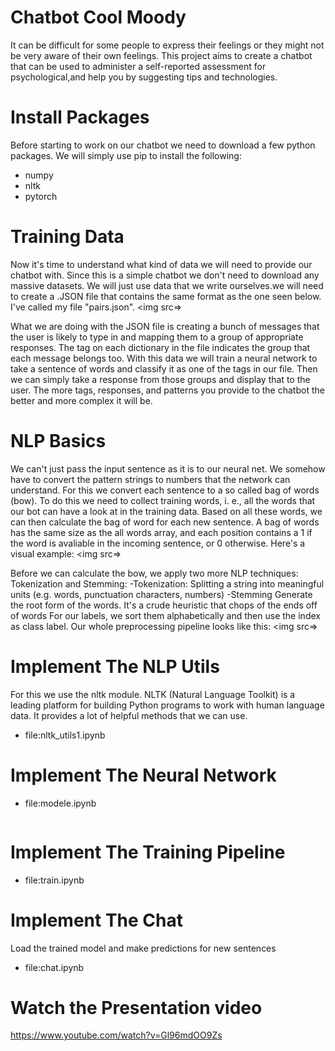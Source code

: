# Chatbot Cool Moody
It can be difficult for some people to express their feelings or they might not be very aware of their own feelings. This project aims to create a chatbot that can be used to administer a self-reported assessment for psychological,and help you by suggesting tips and technologies.
# Install Packages
 Before starting to work on our chatbot we need to download a few python packages. We will simply use pip to install the following:
  <ul><li>numpy</li>
    <li>nltk</li>
  <li>pytorch</li>
</ul>

# Training Data
Now it's time to understand what kind of data we will need to provide our chatbot with. Since this is a simple chatbot we don't need to download any massive datasets. We will just use data that we write ourselves.we will need to create a .JSON file that contains the same format as the one seen below. I've called my file "pairs.json".
 <img src=>
 
 What we are doing with the JSON file is creating a bunch of messages that the user is likely to type in and mapping them to a group of appropriate responses. The tag on each dictionary in the file indicates the group that each message belongs too. With this data we will train a neural network to take a sentence of words and classify it as one of the tags in our file. Then we can simply take a response from those groups and display that to the user. The more tags, responses, and patterns you provide to the chatbot the better and more complex it will be.
# NLP Basics
 We can't just pass the input sentence as it is to our neural net. We somehow have to convert the pattern strings to numbers that the network can understand. For this we convert each sentence to a so called bag of words (bow). To do this we need to collect training words, i. e., all the words that our bot can have a look at in the training data. Based on all these words, we can then calculate the bag of word for each new sentence. A bag of words has the same size as the all words array, and each position contains a 1 if the word is avaliable in the incoming sentence, or 0 otherwise. Here's a visual example:
    <img src=>
    
  Before we can calculate the bow, we apply two more NLP techniques: Tokenization and Stemming: -Tokenization: Splitting a string into meaningful units (e.g. words, punctuation characters, numbers) -Stemming Generate the root form of the words. It's a crude heuristic that chops of the ends off of words For our labels, we sort them alphabetically and then use the index as class label. Our whole preprocessing pipeline looks like this: 
   <img src=>
  
  # Implement The NLP Utils
   For this we use the nltk module. NLTK (Natural Language Toolkit) is a leading platform for building Python programs to work with human language data. It provides a       lot of helpful methods that we can use.
  <ul><li>file:nltk_utils1.ipynb</li></ul> 
  
  # Implement The Neural Network
   <ul><li>file:modele.ipynb</li></ul> 
   <img src=>
    
   # Implement The Training Pipeline
   <ul><li>file:train.ipynb</li></ul> 
   
   # Implement The Chat
   Load the trained model and make predictions for new sentences
   <ul><li>file:chat.ipynb</li></ul> 
   
   # Watch the Presentation video
   <a href="https://www.youtube.com/watch?v=Gl96mdOO9Zs">https://www.youtube.com/watch?v=Gl96mdOO9Zs</a>
   

